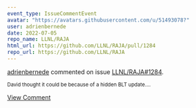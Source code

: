```yaml
---
event_type: IssueCommentEvent
avatar: "https://avatars.githubusercontent.com/u/51493078?"
user: adrienbernede
date: 2022-07-05
repo_name: LLNL/RAJA
html_url: https://github.com/LLNL/RAJA/pull/1284
repo_url: https://github.com/LLNL/RAJA
---
```


<a href='https://github.com/adrienbernede' target='_blank'>adrienbernede</a> commented on issue <a href='https://github.com/LLNL/RAJA/pull/1284' target='_blank'>LLNL/RAJA#1284</a>.

<small>David thought it could be because of a hidden BLT update....</small>

<a href='https://github.com/LLNL/RAJA/pull/1284' target='_blank'>View Comment</a>